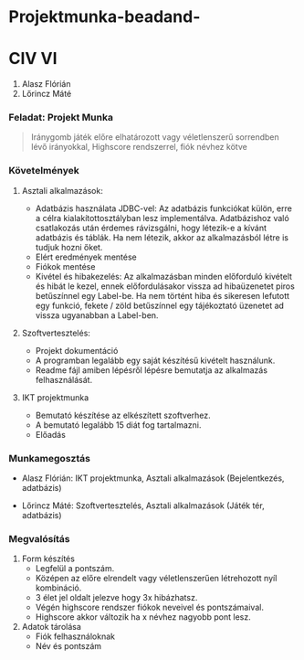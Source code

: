# Projektmunka-beadand-

# CIV VI

1. Alasz Flórián
2. Lőrincz Máté

### Feladat: Projekt Munka
>Iránygomb játék előre elhatározott vagy véletlenszerű sorrendben lévő irányokkal, Highscore rendszerrel, fiók névhez kötve

### Követelmények

1. Asztali alkalmazások:
    - Adatbázis használata JDBC-vel: Az adatbázis funkciókat külön, erre a célra kialakítottosztályban lesz implementálva. Adatbázishoz való csatlakozás után érdemes rávizsgálni, hogy létezik-e a kívánt adatbázis és táblák. Ha nem létezik, akkor az alkalmazásból létre is tudjuk hozni őket.
    - Elért eredmények mentése
    - Fiókok mentése
    - Kivétel és hibakezelés: Az alkalmazásban minden előforduló kivételt és hibát le kezel, ennek előfordulásakor vissza ad hibaüzenetet piros betűszínnel egy Label-be. Ha nem történt hiba és sikeresen lefutott egy funkció, fekete / zöld betűszínnel egy tájékoztató üzenetet ad vissza ugyanabban a Label-ben.

2. Szoftvertesztelés:
    - Projekt dokumentáció
    - A programban legalább egy saját készítésű kivételt használunk.
    - Readme fájl amiben lépésről lépésre bemutatja az alkalmazás felhasználását.

3. IKT projektmunka
    - Bemutató készítése az elkészített szoftverhez.
    - A bemutató legalább 15 diát fog tartalmazni.
    - Előadás

### Munkamegosztás

- Alasz Flórián: IKT projektmunka, Asztali alkalmazások (Bejelentkezés, adatbázis)

- Lőrincz Máté: Szoftvertesztelés, Asztali alkalmazások (Játék tér, adatbázis)


### Megvalósítás

1. Form készítés
    - Legfelül a pontszám.
    - Középen az előre elrendelt vagy véletlenszerűen létrehozott nyíl kombináció.
    - 3 élet jel oldalt jelezve hogy 3x hibázhatsz.
    - Végén highscore rendszer fiókok neveivel és pontszámaival.
    - Highscore akkor változik ha x névhez nagyobb pont lesz.
2. Adatok tárolása
    - Fiók felhasználoknak
    - Név és pontszám
